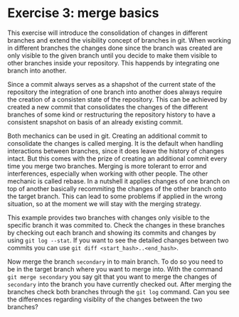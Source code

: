 # Exercise 3: merge basics
This exercise will introduce the consolidation of changes in different branches and extend
the visibility concept of branches in git. When working in different branches the changes done
since the branch was created are only visible to the given branch until you decide to make them
visible to other branches inside your repository. This happends by integrating one branch into
another. 

Since a commit always serves as a shapshot of the current state of the repository the 
integration of one branch into another does always require the creation of a consisten state of
the repository. This can be achieved by created a new commit that consolidates the changes of the
different branches of some kind or restructuring the repository history to have a consistent 
snapshot on basis of an already existing commit.

Both mechanics can be used in git. Creating an additional commit to consolidate the changes
is called merging. It is the default when handling interactions between branches, since it
does leave the history of changes intact. But this comes with the prize of creating an
additional commit every time you merge two branches. Merging is more tolerant to error and
interferences, especially when working with other people. The other mechanic is called 
rebase. In a nutshell it applies changes of one branch on top of another basically recommiting
the changes of the other branch onto the target branch. This can lead to some problems if
applied in the wrong situation, so at the moment we will stay with the merging strategy.

This example provides two branches with changes only visible to the specific branch it was
commited to. Check the changes in these branches by checking out each branch and showing its
commits and changes by using `git log --stat`. If you want to see the detailed changes between
two commits you can use `git diff <start_hash>..<end_hash>`.

Now merge the branch `secondary` in to main branch. To do so you need to be in the target branch
where you want to merge into. With the command `git merge secondary` you say git that you want to
merge the changes of `secondary` into the branch you have currently checked out. After merging
the branches check both branches through the `git log` command. Can you see the differences regarding
visiblity of the changes between the two branches?
